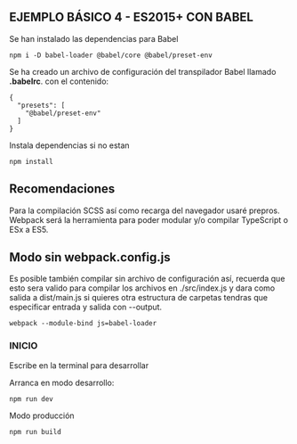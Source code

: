 ## EJEMPLO BÁSICO 4 - ES2015+ CON BABEL

Se han instalado las dependencias para Babel
``` 
npm i -D babel-loader @babel/core @babel/preset-env
```
Se ha creado un archivo de configuración del transpilador Babel llamado **.babelrc**.
con el contenido:

``` 
{
  "presets": [
    "@babel/preset-env"
  ]
}
```
Instala dependencias si no estan
``` 
npm install
```
## Recomendaciones

Para la compilación SCSS así como recarga del navegador
usaré prepros. Webpack será la herramienta para poder modular y/o compilar TypeScript o ESx a ES5.

## Modo sin webpack.config.js
Es posible también compilar sin archivo de configuración así, recuerda que esto sera valido para compilar
los archivos en ./src/index.js y dara como salida a dist/main.js si quieres otra estructura de carpetas tendras que especificar entrada y salida con --output.
``` 
webpack --module-bind js=babel-loader
```

### INICIO
Escribe en la terminal para desarrollar



Arranca en modo desarrollo:
``` 
npm run dev
```
Modo producción 
``` 
npm run build
```